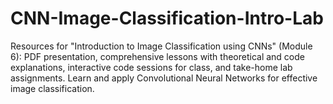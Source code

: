 # CNN-Image-Classification-Intro-Lab
Resources for "Introduction to Image Classification using CNNs" (Module 6): PDF presentation, comprehensive lessons with theoretical and code explanations, interactive code sessions for class, and take-home lab assignments. Learn and apply Convolutional Neural Networks for effective image classification.
